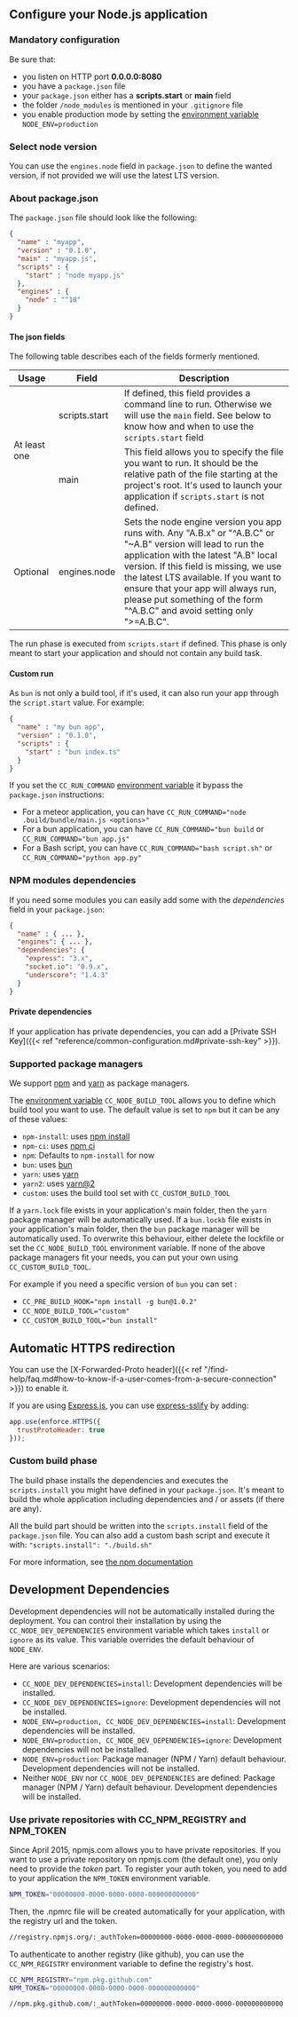 ## Configure your Node.js application
### Mandatory configuration

Be sure that:

* you listen on HTTP port **0.0.0.0:8080**
* you have a `package.json` file
* your `package.json` either has a **scripts.start** or **main** field
* the folder `/node_modules` is mentioned in your `.gitignore` file
* you enable production mode by setting the [environment variable](#setting-up-environment-variables-on-clever-cloud) `NODE_ENV=production`

### Select node version

You can use the `engines.node` field in `package.json` to define the wanted version, if not provided we will use the latest LTS version.

### About package.json

The `package.json` file should look like the following:

```json
{
  "name" : "myapp",
  "version" : "0.1.0",
  "main" : "myapp.js",
  "scripts" : {
    "start" : "node myapp.js"
  },
  "engines" : {
    "node" : "^10"
  }
}
```
#### The json fields

The following table describes each of the fields formerly mentioned.

<table id="nodedeps" class="table table-bordered table-striped">
  <thead>
    <tr>
      <th>Usage</th>
      <th>Field</th>
      <th>Description</th>
    </tr>
  </thead>
  <tbody>
    <tr>
      <td class="cc-depusage" rowspan="2">
        <span class="label label-danger">At least one</span>
      </td>
      <td>scripts.start</td>
      <td>If defined, this field provides a command line to run. Otherwise we will use the <code>main</code> field. See below to know how and when to use the <code>scripts.start</code> field</td>
    </tr>
    <tr>
      <td>main</td>
      <td>This field allows you to specify the file you want to run. It should be the relative path of the file starting at the project's root. It's used to launch your application if <code>scripts.start</code> is not defined.</td>
    </tr>
    <tr>
      <td class="cc-depusage" ><span class="label label-default">Optional</span></td>
      <td>engines.node</td>
      <td>Sets the node engine version you app runs with. Any "A.B.x" or "^A.B.C" or "~A.B" version will lead to run the application with the latest "A.B" local version. If this field is missing, we use the latest LTS available. If you want to ensure that your app will always run, please put something of the form "^A.B.C" and avoid setting only ">=A.B.C".</td>
    </tr>
  </tbody>
</table>

The run phase is executed from `scripts.start` if defined. This phase is only meant to start your application and should not contain any build task. 

#### Custom run

As `bun` is not only a build tool, if it's used, it can also run your app through the `script.start` value. For example:

```json
{
  "name" : "my bun app",
  "version" : "0.1.0",
  "scripts" : {
    "start" : "bun index.ts"
  }
}
```

If you set the `CC_RUN_COMMAND` [environment variable](#setting-up-environment-variables-on-clever-cloud) it bypass the `package.json` instructions:
* For a meteor application, you can have `CC_RUN_COMMAND="node .build/bundle/main.js <options>"`
* For a bun application, you can have `CC_RUN_COMMAND="bun build` or `CC_RUN_COMMAND="bun app.js"`
* For a Bash script, you can have `CC_RUN_COMMAND="bash script.sh"` or `CC_RUN_COMMAND="python app.py"`

### NPM modules dependencies

If you need some modules you can easily add some with the *dependencies* field in your `package.json`:

```json
{
  "name" : { ... },
  "engines": { ... },
  "dependencies": {
    "express": "3.x",
    "socket.io": "0.9.x",
    "underscore": "1.4.3"
  }
}
```

#### Private dependencies

If your application has private dependencies, you can add a [Private SSH Key]({{< ref "reference/common-configuration.md#private-ssh-key" >}}).

### Supported package managers

We support [npm](https://www.npmjs.com) and [yarn](https://yarnpkg.com) as package managers.

The [environment variable](#setting-up-environment-variables-on-clever-cloud) `CC_NODE_BUILD_TOOL` allows you to define which build tool you want to use. The default value is set to `npm` but it can be any of these values:

* `npm-install`: uses [npm install](https://docs.npmjs.com/cli/install)
* `npm-ci`: uses [npm ci](https://docs.npmjs.com/cli/ci)
* `npm`: Defaults to `npm-install` for now
* `bun`: uses [bun](https://bun.sh)
* `yarn`: uses [yarn](https://classic.yarnpkg.com/lang/en/)
* `yarn2`: uses [yarn@2](https://yarnpkg.com/)
* `custom`: uses the build tool set with `CC_CUSTOM_BUILD_TOOL`

If a `yarn.lock` file exists in your application's main folder, then the `yarn` package manager will be automatically used. If a `bun.lockb` file exists in your application's main folder, then the `bun` package manager will be automatically used. To overwrite this behaviour, either delete the lockfile or set the `CC_NODE_BUILD_TOOL` environment variable. If none of the above package managers fit your needs, you can put your own using `CC_CUSTOM_BUILD_TOOL`.

For example if you need a specific version of `bun` you can set :
* `CC_PRE_BUILD_HOOK="npm install -g bun@1.0.2"`
* `CC_NODE_BUILD_TOOL="custom"`
* `CC_CUSTOM_BUILD_TOOL="bun install"`

## Automatic HTTPS redirection

You can use the [X-Forwarded-Proto header]({{< ref "/find-help/faq.md#how-to-know-if-a-user-comes-from-a-secure-connection" >}}) to enable it.

If you are using [Express.js](https://expressjs.com/), you can use [express-sslify](https://www.npmjs.com/package/express-sslify) by adding:

```javascript
app.use(enforce.HTTPS({
  trustProtoHeader: true
}));
```

### Custom build phase

The build phase installs the dependencies and executes the `scripts.install` you might have defined in your `package.json`.
It's meant to build the whole application including dependencies and / or assets (if there are any).

All the build part should be written into the `scripts.install` field of the `package.json` file. You can also add a custom bash script and execute it with: `"scripts.install": "./build.sh"`

For more information, see <a href="https://docs.npmjs.com/misc/scripts">the npm documentation</a>

## Development Dependencies

Development dependencies will not be automatically installed during the deployment. You can control their installation by using the `CC_NODE_DEV_DEPENDENCIES` environment variable which takes `install` or `ignore` as its value. This variable overrides the default behaviour of `NODE_ENV`.

Here are various scenarios:

- `CC_NODE_DEV_DEPENDENCIES=install`: Development dependencies will be installed.
- `CC_NODE_DEV_DEPENDENCIES=ignore`: Development dependencies will not be installed.
- `NODE_ENV=production, CC_NODE_DEV_DEPENDENCIES=install`: Development dependencies will be installed.
- `NODE_ENV=production, CC_NODE_DEV_DEPENDENCIES=ignore`: Development dependencies will not be installed.
- `NODE_ENV=production`: Package manager (NPM / Yarn) default behaviour. Development dependencies will not be installed.
- Neither `NODE_ENV` nor `CC_NODE_DEV_DEPENDENCIES` are defined: Package manager (NPM / Yarn) default behaviour. Development dependencies will be installed.

### Use private repositories with CC_NPM_REGISTRY and NPM_TOKEN

Since April 2015, npmjs.com allows you to have private repositories. If you want to use a private repository on npmjs.com (the default one), you only need to provide the *token* part. To register your auth token, you need to add to your application the `NPM_TOKEN` environment variable.

```bash
NPM_TOKEN="00000000-0000-0000-0000-000000000000"
```

Then, the .npmrc file will be created automatically for your application, with the registry url and the token.

```txt
//registry.npmjs.org/:_authToken=00000000-0000-0000-0000-000000000000
```

To authenticate to another registry (like github), you can use the `CC_NPM_REGISTRY`  environment variable to define the registry's host.

```bash
CC_NPM_REGISTRY="npm.pkg.github.com"
NPM_TOKEN="00000000-0000-0000-0000-000000000000"
```

```txt
//npm.pkg.github.com/:_authToken=00000000-0000-0000-0000-000000000000
```
